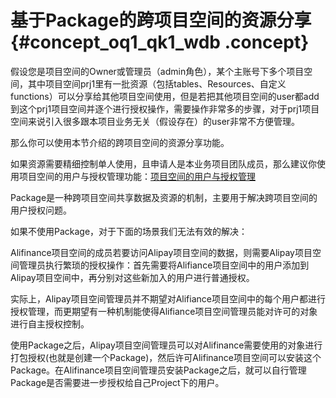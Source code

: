 # 基于Package的跨项目空间的资源分享 {#concept_oq1_qk1_wdb .concept}

假设您是项目空间的Owner或管理员（admin角色），某个主账号下多个项目空间，其中项目空间prj1里有一批资源（包括tables、Resources、自定义functions）可以分享给其他项目空间使用，但是若把其他项目空间的user都add到这个prj1项目空间并逐个进行授权操作，需要操作非常多的步骤，对于prj1项目空间来说引入很多跟本项目业务无关（假设存在）的user非常不方便管理。

那么你可以使用本节介绍的跨项目空间的资源分享功能。

如果资源需要精细控制单人使用，且申请人是本业务项目团队成员，那么建议你使用项目空间的用户与授权管理功能：[项目空间的用户与授权管理](cn.zh-CN/用户指南/安全指南/授权.md)

Package是一种跨项目空间共享数据及资源的机制，主要用于解决跨项目空间的用户授权问题。

如果不使用Package，对于下面的场景我们无法有效的解决：

Alifinance项目空间的成员若要访问Alipay项目空间的数据，则需要Alipay项目空间管理员执行繁琐的授权操作：首先需要将Alifiance项目空间中的用户添加到Alipay项目空间中，再分别对这些新加入的用户进行普通授权。

实际上，Alipay项目空间管理员并不期望对Alifiance项目空间中的每个用户都进行授权管理，而更期望有一种机制能使得Alifiance项目空间管理员能对许可的对象进行自主授权控制。

使用Package之后，Alipay项目空间管理员可以对Alifinance需要使用的对象进行打包授权\(也就是创建一个Package\)，然后许可Alifinance项目空间可以安装这个Package。在Alifinance项目空间管理员安装Package之后，就可以自行管理Package是否需要进一步授权给自己Project下的用户。

